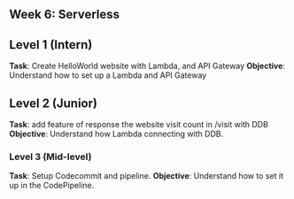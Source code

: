 ## Week 6: Serverless

## Level 1 (Intern)
**Task**: Create HelloWorld website with Lambda, and API Gateway
**Objective**: Understand how to set up a Lambda and API Gateway

## Level 2 (Junior)
**Task**: add feature of response the website visit count in /visit with DDB
**Objective**: Understand how Lambda connecting with DDB.

### Level 3 (Mid-level)
**Task**: Setup Codecommit and pipeline.
**Objective**: Understand how to set it up in the CodePipeline.